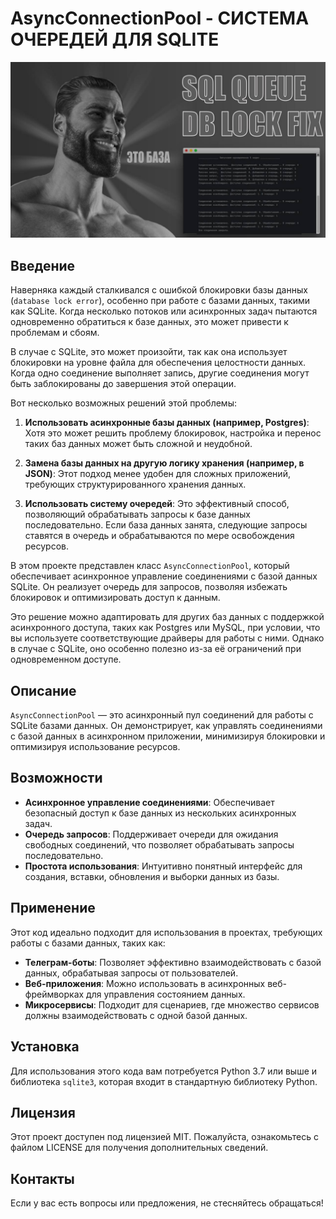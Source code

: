 # AsyncConnectionPool - СИСТЕМА ОЧЕРЕДЕЙ ДЛЯ SQLITE

![Logo](pic1.jpg)

## Введение

Наверняка каждый сталкивался с ошибкой блокировки базы данных (`database lock error`), особенно при работе с базами данных, такими как SQLite. Когда несколько потоков или асинхронных задач пытаются одновременно обратиться к базе данных, это может привести к проблемам и сбоям.

В случае с SQLite, это может произойти, так как она использует блокировки на уровне файла для обеспечения целостности данных. Когда одно соединение выполняет запись, другие соединения могут быть заблокированы до завершения этой операции.

Вот несколько возможных решений этой проблемы:

1. **Использовать асинхронные базы данных (например, Postgres)**: Хотя это может решить проблему блокировок, настройка и перенос таких баз данных может быть сложной и неудобной.

2. **Замена базы данных на другую логику хранения (например, в JSON)**: Этот подход менее удобен для сложных приложений, требующих структурированного хранения данных.

3. **Использовать систему очередей**: Это эффективный способ, позволяющий обрабатывать запросы к базе данных последовательно. Если база данных занята, следующие запросы ставятся в очередь и обрабатываются по мере освобождения ресурсов.

В этом проекте представлен класс `AsyncConnectionPool`, который обеспечивает асинхронное управление соединениями с базой данных SQLite. Он реализует очередь для запросов, позволяя избежать блокировок и оптимизировать доступ к данным. 

Это решение можно адаптировать для других баз данных с поддержкой асинхронного доступа, таких как Postgres или MySQL, при условии, что вы используете соответствующие драйверы для работы с ними. Однако в случае с SQLite, оно особенно полезно из-за её ограничений при одновременном доступе.

## Описание

`AsyncConnectionPool` — это асинхронный пул соединений для работы с SQLite базами данных. Он демонстрирует, как управлять соединениями с базой данных в асинхронном приложении, минимизируя блокировки и оптимизируя использование ресурсов.

## Возможности

- **Асинхронное управление соединениями**: Обеспечивает безопасный доступ к базе данных из нескольких асинхронных задач.
- **Очередь запросов**: Поддерживает очереди для ожидания свободных соединений, что позволяет обрабатывать запросы последовательно.
- **Простота использования**: Интуитивно понятный интерфейс для создания, вставки, обновления и выборки данных из базы.

## Применение

Этот код идеально подходит для использования в проектах, требующих работы с базами данных, таких как:

- **Телеграм-боты**: Позволяет эффективно взаимодействовать с базой данных, обрабатывая запросы от пользователей.
- **Веб-приложения**: Можно использовать в асинхронных веб-фреймворках для управления состоянием данных.
- **Микросервисы**: Подходит для сценариев, где множество сервисов должны взаимодействовать с одной базой данных.

## Установка

Для использования этого кода вам потребуется Python 3.7 или выше и библиотека `sqlite3`, которая входит в стандартную библиотеку Python.

## Лицензия

Этот проект доступен под лицензией MIT. Пожалуйста, ознакомьтесь с файлом LICENSE для получения дополнительных сведений.

## Контакты

Если у вас есть вопросы или предложения, не стесняйтесь обращаться!
